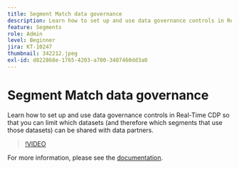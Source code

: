 ```yaml
---
title: Segment Match data governance
description: Learn how to set up and use data governance controls in Real-Time CDP so that you can limit which datasets (and therefore which segments that use those dataset… (Descriptions should be between 60 and 160 characters)
feature: Segments
role: Admin
level: Beginner
jira: KT-10247
thumbnail: 342212.jpeg
exl-id: d822868e-1765-4203-a700-3487460dd3a0
---
```

# Segment Match data governance

Learn how to set up and use data governance controls in Real-Time CDP so that you can limit which datasets (and therefore which segments that use those datasets) can be shared with data partners.

>[!VIDEO](https://video.tv.adobe.com/v/342212/?quality=12&learn=on)

For more information, please see the [documentation](https://experienceleague.adobe.com/docs/experience-platform/segmentation/ui/segment-match/overview.html?lang=en).
